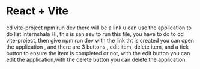 # React + Vite
cd vite-project
npm run dev
there will be a link u can use the application
to do list internshala Hi, this is sanjeev to run this file, you have to do to cd vite-project, then give npm run dev with the link tht is created you can open the application , and there are 3 buttons , edit item, delete item, and a tick button to ensure the item is completed or not, with the edit button you can edit the application,with the delete button you can delete the application.
